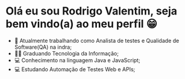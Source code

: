 # Olá eu sou Rodrigo Valentim, seja bem vindo(a) ao meu perfil 😁


- 👜 Atualmente trabalhando como Analista de testes e Qualidade de Software(QA) na indra;
- 👨‍🎓 Graduando Tecnologia da Informação;
- 💻 Conhecimento na linguagem Java e JavaScript;
- 💻 Estudando Automação de Testes Web e APIs;
